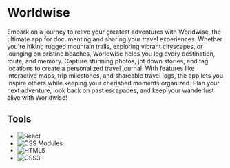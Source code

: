 # Worldwise

Embark on a journey to relive your greatest adventures with Worldwise, the ultimate app for documenting and sharing your travel experiences. Whether you're hiking rugged mountain trails, exploring vibrant cityscapes, or lounging on pristine beaches, Worldwise helps you log every destination, route, and memory. Capture stunning photos, jot down stories, and tag locations to create a personalized travel journal. With features like interactive maps, trip milestones, and shareable travel logs, the app lets you inspire others while keeping your cherished moments organized. Plan your next adventure, look back on past escapades, and keep your wanderlust alive with Worldwise!

## Tools

- ![React](https://img.shields.io/badge/React-%2361DAFB?style=for-the-badge&logo=react&logoColor=black)
- ![CSS Modules](https://img.shields.io/badge/CSS_Modules-%23007bff?style=for-the-badge&logo=cssmodules&logoColor=white)
- ![HTML5](https://img.shields.io/badge/HTML5-%23E34F26?style=for-the-badge&logo=html5&logoColor=white)
- ![CSS3](https://img.shields.io/badge/CSS3-%231572B6?style=for-the-badge&logo=css3&logoColor=white)
